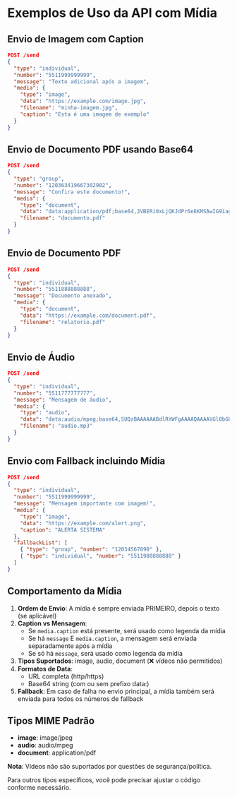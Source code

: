 # Exemplos de Uso da API com Mídia

## Envio de Imagem com Caption

```json
POST /send
{
  "type": "individual",
  "number": "5511999999999",
  "message": "Texto adicional após a imagem",
  "media": {
    "type": "image",
    "data": "https://example.com/image.jpg",
    "filename": "minha-imagem.jpg",
    "caption": "Esta é uma imagem de exemplo"
  }
}
```

## Envio de Documento PDF usando Base64

```json
POST /send
{
  "type": "group",
  "number": "120363419667302902",
  "message": "Confira este documento!",
  "media": {
    "type": "document",
    "data": "data:application/pdf;base64,JVBERi0xLjQKJdPr6eEKMSAwIG9iago8PAovVHlwZSAvQ2F0YWxvZwo...",
    "filename": "documento.pdf"
  }
}
```

## Envio de Documento PDF

```json
POST /send
{
  "type": "individual",
  "number": "5511888888888",
  "message": "Documento anexado",
  "media": {
    "type": "document",
    "data": "https://example.com/document.pdf",
    "filename": "relatorio.pdf"
  }
}
```

## Envio de Áudio

```json
POST /send
{
  "type": "individual",
  "number": "5511777777777",
  "message": "Mensagem de áudio",
  "media": {
    "type": "audio",
    "data": "data:audio/mpeg;base64,SUQzBAAAAAABdlRYWFgAAAAQAAAAVGl0bGU...",
    "filename": "audio.mp3"
  }
}
```

## Envio com Fallback incluindo Mídia

```json
POST /send
{
  "type": "individual",
  "number": "5511999999999",
  "message": "Mensagem importante com imagem!",
  "media": {
    "type": "image",
    "data": "https://example.com/alert.png",
    "caption": "ALERTA SISTEMA"
  },
  "fallbackList": [
    { "type": "group", "number": "12034567890" },
    { "type": "individual", "number": "5511988888888" }
  ]
}
```

## Comportamento da Mídia

1. **Ordem de Envio**: A mídia é sempre enviada PRIMEIRO, depois o texto (se aplicável)
2. **Caption vs Mensagem**: 
   - Se `media.caption` está presente, será usado como legenda da mídia
   - Se há `message` E `media.caption`, a mensagem será enviada separadamente após a mídia
   - Se só há `message`, será usado como legenda da mídia
3. **Tipos Suportados**: image, audio, document (❌ vídeos não permitidos)
4. **Formatos de Data**: 
   - URL completa (http/https)
   - Base64 string (com ou sem prefixo data:)
5. **Fallback**: Em caso de falha no envio principal, a mídia também será enviada para todos os números de fallback

## Tipos MIME Padrão

- **image**: image/jpeg
- **audio**: audio/mpeg
- **document**: application/pdf

**Nota**: Vídeos não são suportados por questões de segurança/política.

Para outros tipos específicos, você pode precisar ajustar o código conforme necessário.
